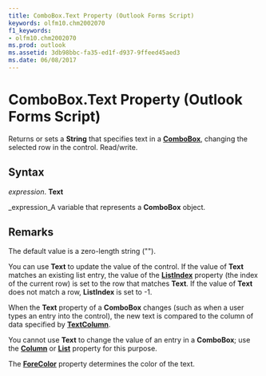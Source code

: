```yaml
---
title: ComboBox.Text Property (Outlook Forms Script)
keywords: olfm10.chm2002070
f1_keywords:
- olfm10.chm2002070
ms.prod: outlook
ms.assetid: 3db98bbc-fa35-ed1f-d937-9ffeed45aed3
ms.date: 06/08/2017
---
```



# ComboBox.Text Property (Outlook Forms Script)

Returns or sets a **String** that specifies text in a **[ComboBox](combobox-object-outlook-forms-script.md)**, changing the selected row in the control. Read/write.


## Syntax

 _expression_. **Text**

 _expression_A variable that represents a **ComboBox** object.


## Remarks

The default value is a zero-length string ("").

You can use **Text** to update the value of the control. If the value of **Text** matches an existing list entry, the value of the **[ListIndex](combobox-listindex-property-outlook-forms-script.md)** property (the index of the current row) is set to the row that matches **Text**. If the value of **Text** does not match a row, **ListIndex** is set to -1.

When the **Text** property of a **ComboBox** changes (such as when a user types an entry into the control), the new text is compared to the column of data specified by **[TextColumn](combobox-textcolumn-property-outlook-forms-script.md)**.

You cannot use **Text** to change the value of an entry in a **ComboBox**; use the **[Column](combobox-column-property-outlook-forms-script.md)** or **[List](combobox-list-property-outlook-forms-script.md)** property for this purpose.

The **[ForeColor](combobox-forecolor-property-outlook-forms-script.md)** property determines the color of the text.


